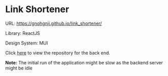 # Link Shortener

URL: https://gnohgnij.github.io/link_shortener/

Library: ReactJS

Design System: MUI

Click [here](https://github.com/gnohgnij/link_shortener_back_end) to view the repository for the back end.

**Note:** The initial run of the application might be slow as the backend server might be idle
